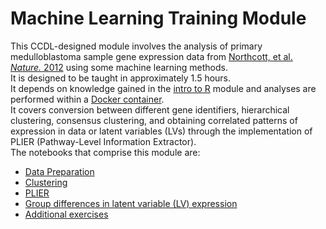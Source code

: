 # Machine Learning Training Module 

This CCDL-designed module involves the analysis of primary medulloblastoma sample gene expression data from [Northcott, et al. _Nature._ 2012](https://www.ncbi.nlm.nih.gov/pubmed/22832581) using some machine learning methods.        
It is designed to be taught in approximately 1.5 hours.          
It depends on knowledge gained in the [intro to R](https://github.com/AlexsLemonade/training-modules/tree/master/intro-to-R-tidyverse) module and analyses are performed within a [Docker container](https://github.com/AlexsLemonade/training-modules/tree/master/docker-install).      
It covers conversion between different gene identifiers, hierarchical clustering, consensus clustering, and obtaining correlated patterns of expression in data or latent variables (LVs) through the implementation of PLIER (Pathway-Level Information Extractor).      
The notebooks that comprise this module are:

* [Data Preparation](https://alexslemonade.github.io/training-modules/machine-learning/01-medulloblastoma_data_prep.nb.html)
* [Clustering](https://alexslemonade.github.io/training-modules/machine-learning/02-medulloblastoma_clustering.nb.html)
* [PLIER](https://alexslemonade.github.io/training-modules/machine-learning/03-medulloblastoma_PLIER.nb.html)
* [Group differences in latent variable (LV) expression](https://alexslemonade.github.io/training-modules/machine-learning/04-medulloblastoma_LV_differences.nb.html)
* [Additional exercises](https://github.com/AlexsLemonade/training-modules/blob/master/machine-learning/05-machine_learning_exercise.Rmd)
